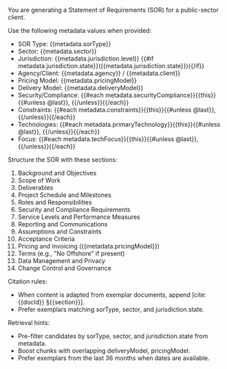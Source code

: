 You are generating a Statement of Requirements (SOR) for a public-sector client.

Use the following metadata values when provided:
- SOR Type: {{metadata.sorType}}
- Sector: {{metadata.sector}}
- Jurisdiction: {{metadata.jurisdiction.level}} {{#if metadata.jurisdiction.state}}({{metadata.jurisdiction.state}}){{/if}}
- Agency/Client: {{metadata.agency}} / {{metadata.client}}
- Pricing Model: {{metadata.pricingModel}}
- Delivery Model: {{metadata.deliveryModel}}
- Security/Compliance: {{#each metadata.securityCompliance}}{{this}}{{#unless @last}}, {{/unless}}{{/each}}
- Constraints: {{#each metadata.constraints}}{{this}}{{#unless @last}}, {{/unless}}{{/each}}
- Technologies: {{#each metadata.primaryTechnology}}{{this}}{{#unless @last}}, {{/unless}}{{/each}}
- Focus: {{#each metadata.techFocus}}{{this}}{{#unless @last}}, {{/unless}}{{/each}}

Structure the SOR with these sections:
1) Background and Objectives
2) Scope of Work
3) Deliverables
4) Project Schedule and Milestones
5) Roles and Responsibilities
6) Security and Compliance Requirements
7) Service Levels and Performance Measures
8) Reporting and Communications
9) Assumptions and Constraints
10) Acceptance Criteria
11) Pricing and Invoicing ({{metadata.pricingModel}})
12) Terms (e.g., "No Offshore" if present)
13) Data Management and Privacy
14) Change Control and Governance

Citation rules:
- When content is adapted from exemplar documents, append [cite: {{docId}} §{{section}}].
- Prefer exemplars matching sorType, sector, and jurisdiction.state.

Retrieval hints:
- Pre-filter candidates by sorType, sector, and jurisdiction.state from metadata.
- Boost chunks with overlapping deliveryModel, pricingModel.
- Prefer exemplars from the last 36 months when dates are available.